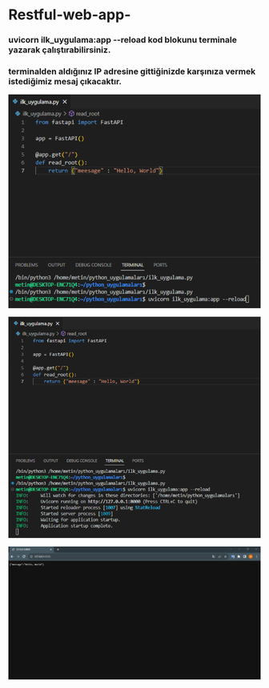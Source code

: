 # Restful-web-app-

### uvicorn ilk_uygulama:app --reload kod blokunu terminale yazarak çalıştırabilirsiniz.
### terminalden aldığınız IP adresine gittiğinizde karşınıza vermek istediğimiz mesaj çıkacaktır.

![Kod bloku ve çalıştırılması](https://github.com/metinyurdev/Restful-web-app-/blob/main/resim-1.png)

![Terminalden output çıkışı](https://github.com/metinyurdev/Restful-web-app-/blob/main/resim-2.png)

![Mesajın Localhostta görüntülenmesi](https://github.com/metinyurdev/Restful-web-app-/blob/main/resim-3.png)




